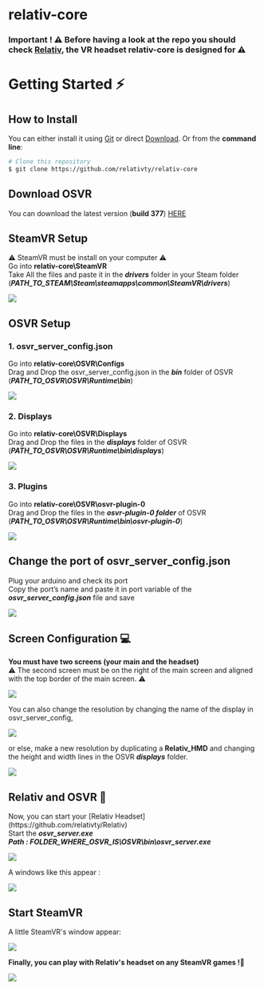 # relativ-core

### Important ! ⚠ Before having a look at the repo you should check <a href="https://github.com/relativty/Relativ">Relativ</a>, the VR headset relativ-core is designed for ⚠

# Getting Started ⚡️
## How to Install
You can either install it using [Git](https://git-scm.com/) or direct [Download](https://github.com/relativty/relativ-core/archive/master.zip). Or from the <strong>command line</strong>:

```bash
# Clone this repository
$ git clone https://github.com/relativty/relativ-core
```


## Download OSVR
You can download the latest version (**build 377**) [HERE](http://access.osvr.com/binary/osvr-runtime-installer)


## SteamVR Setup
<p>⚠ SteamVR must be install on your computer ⚠<br />
Go into <b>relativ-core\SteamVR</b><br />
Take All the files and paste it in the <b><i>drivers</i></b> folder in your Steam folder <br />
(<b><i>PATH_TO_STEAM\Steam\steamapps\common\SteamVR\drivers</i></b>)</p>

<img src="/img/steamVR_folder.png">


## OSVR Setup
### 1. osvr_server_config.json
<p>Go into <b>relativ-core\OSVR\Configs</b><br />
  Drag and Drop the osvr_server_config.json in the <b><i>bin</i></b> folder of OSVR<br />
(<b><i>PATH_TO_OSVR\OSVR\Runtime\bin</i></b>)</p>

<img src="/img/osvr_server_config.json.png">

### 2. Displays
<p>Go into <b>relativ-core\OSVR\Displays</b><br />
Drag and Drop the files in the <b><i>displays</i></b> folder of OSVR<br />
(<b><i>PATH_TO_OSVR\OSVR\Runtime\bin\displays</i></b>)</p>

<img src="/img/relativ_hmd.png">

### 3. Plugins
<p>Go into <b>relativ-core\OSVR\osvr-plugin-0</b><br />
Drag and Drop the files in the <b><i>osvr-plugin-0 folder</i></b> of OSVR<br />
(<b><i>PATH_TO_OSVR\OSVR\Runtime\bin\osvr-plugin-0</i></b>)</p>

<img src="/img/plugins.png">


## Change the port of osvr_server_config.json
<p>Plug your arduino and check its port <br />
Copy the port’s name and paste it in port variable of the <b><i>osvr_server_config.json</i></b> file and save</p>

<img src="/img/port.png">


## Screen Configuration 💻
<p><b>You must have two screens (your main and the headset)</b><br />
⚠ The second screen must be on the right of the main screen and aligned with the top border of the main screen. ⚠</p>

<img src="/img/screen_order.png">

You can also change the resolution by changing the name of the display in osvr_server_config,

<img src="/img/displays.png">

or else, make a new resolution by duplicating a **Relativ_HMD** and changing the height and width lines in the OSVR ***displays*** folder.

<img src="/img/résolution.png">


## Relativ and OSVR 🤖
<p>Now, you can start your [Relativ Headset](https://github.com/relativty/Relativ)<br />
Start the <b><i>osvr_server.exe</i></b><br />
<strong><i> Path : FOLDER_WHERE_OSVR_IS\OSVR\bin\osvr_server.exe</i></strong></p>

<img src="/img/osvr_server.png">

A windows like this appear :

<img src="/img/osvr_server_terminal.png">


## Start SteamVR
A little SteamVR's window appear:

<img src="/img/steamVR_checkwindow.png">

<b>Finally, you can play with Relativ's headset on any SteamVR games !</b>🚀

<img src="/img/steamVR_game.png">

